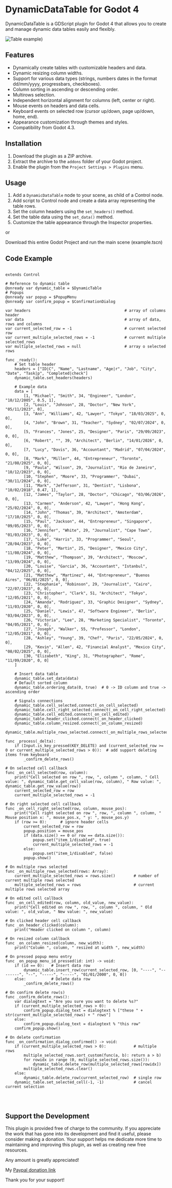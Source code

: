 # DynamicDataTable for Godot 4

DynamicDataTable is a GDScript plugin for Godot 4 that allows you to create and manage dynamic data tables easily and flexibly.

![Table example](https://github.com/jospic/dynamicdatatable/blob/master/ex_table_1.png))

## Features

* Dynamically create tables with customizable headers and data.
* Dynamic resizing column widths.
* Support for various data types (strings, numbers dates in the format dd/mm/yyyy, progressbars, checkboxes).
* Column sorting in ascending or descending order.
* Multirows selection.
* Independent horizontal alignment for columns (left, center or right).
* Mouse events on headers and data cells.
* Keyboard events on selected row (cursor up/down, page up/down, home, end).
* Appearance customization through themes and styles.
* Compatibility from Godot 4.3.

## Installation

1.  Download the plugin as a ZIP archive.
2.  Extract the archive to the `addons` folder of your Godot project.
3.  Enable the plugin from the `Project Settings > Plugins` menu.

## Usage

1.  Add a `DynamicDataTable` node to your scene, as child of a Control node.
2.  Add script to Control node and create a data array representing the table rows.
3.  Set the column headers using the `set_headers()` method.
4.  Set the table data using the `set_data()` method.
5.  Customize the table appearance through the Inspector properties.

or

Download this entire Godot Project and run the main scene (example.tscn)

## Code Example

```gdscript

extends Control

# Reference to dynamic table
@onready var dynamic_table = $DynamicTable
# Popups
@onready var popup = $PopupMenu
@onready var confirm_popup = $ConfirmationDialog

var headers                                         # array of columns header
var data                                            # array of data, rows and columns
var current_selected_row = -1                       # current selected row
var current_multiple_selected_rows = -1             # current multiple selected_rows
var multiple_selected_rows = null                   # array o selected rows
 
func _ready():
	# Set table header
	headers = ["ID|C", "Name", "Lastname", "Age|r", "Job", "City", "Date", "Task|p", "Completed|check"]
	dynamic_table.set_headers(headers)
	
	# Example data
	data = [
		[1, "Michael", "Smith", 34, "Engineer", "London", "10/12/2005", 0.5, 1],
		[2, "Louis", "Johnson", 28, "Doctor", "New York", "05/11/2023", 0],
		[3, "Ann", "Williams", 42, "Lawyer", "Tokyo", "18/03/2025", 0, 0],
		[4, "John", "Brown", 31, "Teacher", "Sydney", "02/07/2024", 0, 0],
		[5, "Frances", "Jones", 25, "Designer", "Paris", "29/09/2023", 0, 0],
		[6, "Robert", "", 39, "Architect", "Berlin", "14/01/2026", 0, 0],
		[7, "Lucy", "Davis", 36, "Accountant", "Madrid", "07/04/2024", 0, 0],
		[8, "Mark", "Miller", 44, "Entrepreneur", "Toronto", "21/08/2025", 0, 0],
		[9, "Paula", "Wilson", 29, "Journalist", "Rio de Janeiro", "10/12/2023", 0, 0],
		[10, "Stephen", "Moore", 33, "Programmer", "Dubai", "30/11/2024", 0, 0],
		[11, "Mark", "Jefferson", 31, "Dentist", "Lisbona", "10/02/2018", 0.47, 1],
		[12, "James", "Taylor", 28, "Doctor", "Chicago", "03/06/2026", 0, 0],
		[13, "Carmen", "Anderson", 42, "Lawyer", "Hong Kong", "25/02/2024", 0, 0],
		[14, "John", "Thomas", 39, "Architect", "Amsterdam", "17/10/2025", 0, 0],
		[15, "Paul", "Jackson", 44, "Entrepreneur", "Singapore", "09/05/2023", 0, 0],
		[16, "Jennifer", "White", 29, "Journalist", "Cape Town", "01/03/2023", 0, 0],
		[17, "Luke", "Harris", 33, "Programmer", "Seoul", "28/04/2023", 0, 0],
		[18, "Peter", "Martin", 25, "Designer", "Mexico City", "11/08/2024", 0, 0],
		[19, "Matthew", "Thompson", 39, "Architect", "Moscow", "13/09/2024", 0, 0],
		[20, "Louise", "Garcia", 36, "Accountant", "Istanbul", "04/12/2025", 0, 0],
		[21, "Matthew", "Martinez", 44, "Entrepreneur", "Buenos Aires", "06/01/2025", 0, 0],
		[22, "Stephanie", "Robinson", 29, "Journalist", "Cairo", "22/07/2023", 0, 0],
		[23, "Christopher", "Clark", 51, "Architect", "Tokyo", "12/05/2021", 0, 0],
		[24, "Amanda", "Rodriguez", 33, "Graphic Designer", "Sydney", "11/03/2020", 0, 0],
		[25, "Daniel", "Lewis", 47, "Software Engineer", "Berlin", "03/04/2023", 0, 0],
		[26, "Victoria", "Lee", 28, "Marketing Specialist", "Toronto", "04/05/2021", 0, 0],
		[27, "Joseph", "Walker", 55, "Professor", "London", "12/05/2021", 0, 0],
		[28, "Ashley", "Young", 39, "Chef", "Paris", "22/05/2024", 0, 0],
		[29, "Kevin", "Allen", 42, "Financial Analyst", "Mexico City", "08/02/2025", 0, 0],
		[30, "Elizabeth", "King", 31, "Photographer", "Rome", "11/09/2020", 0, 0]
	]	

	# Insert data table
	dynamic_table.set_data(data)
	# Default sorted column 
	dynamic_table.ordering_data(0, true)  # 0 -> ID column and true -> ascending order
	
	# Signals connections
	dynamic_table.cell_selected.connect(_on_cell_selected)
	dynamic_table.cell_right_selected.connect(_on_cell_right_selected)
	dynamic_table.cell_edited.connect(_on_cell_edited)
	dynamic_table.header_clicked.connect(_on_header_clicked)
	dynamic_table.column_resized.connect(_on_column_resized)
	dynamic_table.multiple_rows_selected.connect(_on_multiple_rows_selected)

func _process(_delta):
	if (Input.is_key_pressed(KEY_DELETE) and (current_selected_row >= 0 or current_multiple_selected_rows > 0)):  # add support deleting items from keyboard
		_confirm_delete_rows()
		
# On selected cell callback
func _on_cell_selected(row, column):
	print("Cell selected on row ", row, ", column ", column, " Cell value: ", dynamic_table.get_cell_value(row, column), " Row value: ", dynamic_table.get_row_value(row))
	current_selected_row = row
	current_multiple_selected_rows = -1
	
# On right selected cell callback
func _on_cell_right_selected(row, column, mouse_pos):
	print("Cell right selected on row ", row, ", column ", column, " Mouse position x: ", mouse_pos.x, " y: ", mouse_pos.y)
	if (row >= 0):		# ignore header cells
		current_selected_row = row
		popup.position = mouse_pos
		if (data.size() == 0 or row == data.size()):
			popup.set("item_1/disabled", true)
			current_multiple_selected_rows = -1
		else:
			popup.set("item_1/disabled", false)
		popup.show()
		
# On multiple rows selected
func _on_multiple_rows_selected(rows: Array):
	current_multiple_selected_rows = rows.size()		# number of current multiple rows selected
	multiple_selected_rows = rows						# current multiple rows selected array
	
# On edited cell callback
func _on_cell_edited(row, column, old_value, new_value):
	print("Cell edited on row ", row, ", column ", column, " Old value: ", old_value, " New value: ", new_value)
		
# On clicked header cell callback
func _on_header_clicked(column):
	print("Header clicked on column ", column)
	
# On resized column callback
func _on_column_resized(column, new_width):
	print("Column ", column, " resized at width ", new_width)

# On pressed popup menu entry
func _on_popup_menu_id_pressed(id: int) -> void:
	if (id == 0):	# Insert data row
		dynamic_table.insert_row(current_selected_row, [0, "----", "--------", "--", "-----", "-----", "01/01/2000", 0, 0])
	else:			# Delete data row
		_confirm_delete_rows()
		
# On confirm delete row(s)
func _confirm_delete_rows():
	var dialogtext = "Are you sure you want to delete %s?"
	if (current_multiple_selected_rows > 0):
		confirm_popup.dialog_text = dialogtext % ["these " + str(current_multiple_selected_rows) + " rows"]
	else:
		confirm_popup.dialog_text = dialogtext % "this row"
	confirm_popup.show()

# On delete confirmation 
func _on_confirmation_dialog_confirmed() -> void:
	if (current_multiple_selected_rows > 0):			# multiple rows
		multiple_selected_rows.sort_custom(func(a, b): return a > b) 
		for rowidx in range (0, multiple_selected_rows.size()):
			dynamic_table.delete_row(multiple_selected_rows[rowidx])
		multiple_selected_rows.clear()
	else:
		dynamic_table.delete_row(current_selected_row)	# single row
	dynamic_table.set_selected_cell(-1, -1)				# cancel current selection
		
	


```	

## Support the Development

This plugin is provided free of charge to the community. If you appreciate the work that has gone into its development and find it useful, please consider making a donation. Your support helps me dedicate more time to maintaining and improving this plugin, as well as creating new free resources.

Any amount is greatly appreciated!

My [Paypal donation link](https://www.paypal.me/donatejospic?locale.x=it_IT)

Thank you for your support!
